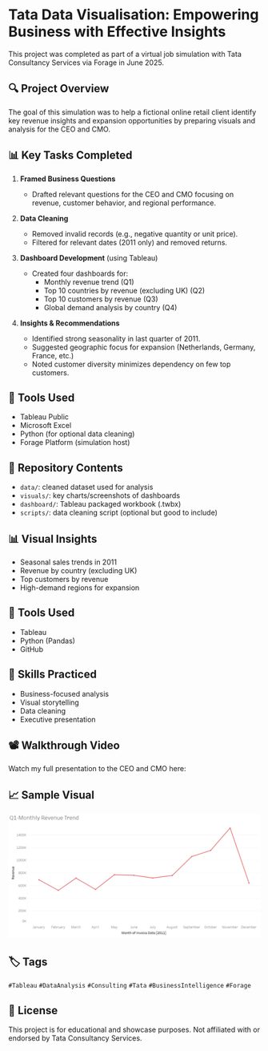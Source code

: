 # Tata Data Visualisation: Empowering Business with Effective Insights

This project was completed as part of a virtual job simulation with Tata Consultancy Services via Forage in June 2025.

## 🔍 Project Overview

The goal of this simulation was to help a fictional online retail client identify key revenue insights and expansion opportunities by preparing visuals and analysis for the CEO and CMO.

## 📊 Key Tasks Completed

1. **Framed Business Questions**  
   - Drafted relevant questions for the CEO and CMO focusing on revenue, customer behavior, and regional performance.

2. **Data Cleaning**  
   - Removed invalid records (e.g., negative quantity or unit price).
   - Filtered for relevant dates (2011 only) and removed returns.

3. **Dashboard Development** (using Tableau)
   - Created four dashboards for:
     - Monthly revenue trend (Q1)
     - Top 10 countries by revenue (excluding UK) (Q2)
     - Top 10 customers by revenue (Q3)
     - Global demand analysis by country (Q4)

4. **Insights & Recommendations**
   - Identified strong seasonality in last quarter of 2011.
   - Suggested geographic focus for expansion (Netherlands, Germany, France, etc.)
   - Noted customer diversity minimizes dependency on few top customers.

## 💼 Tools Used

- Tableau Public
- Microsoft Excel
- Python (for optional data cleaning)
- Forage Platform (simulation host)

## 📁 Repository Contents

- `data/`: cleaned dataset used for analysis
- `visuals/`: key charts/screenshots of dashboards
- `dashboard/`: Tableau packaged workbook (.twbx)
- `scripts/`: data cleaning script (optional but good to include)

## 📊 Visual Insights
- Seasonal sales trends in 2011
- Revenue by country (excluding UK)
- Top customers by revenue
- High-demand regions for expansion

## 🔧 Tools Used
- Tableau
- Python (Pandas)
- GitHub

## 🎯 Skills Practiced
- Business-focused analysis
- Visual storytelling
- Data cleaning
- Executive presentation

## 📽️ Walkthrough Video

Watch my full presentation to the CEO and CMO here: 

## 📈 Sample Visual

![Revenue Trend](visuals/Q1_revenue_trend_chart.png)

## 🏷️ Tags

`#Tableau` `#DataAnalysis` `#Consulting` `#Tata` `#BusinessIntelligence` `#Forage`

## 📜 License

This project is for educational and showcase purposes. Not affiliated with or endorsed by Tata Consultancy Services.
